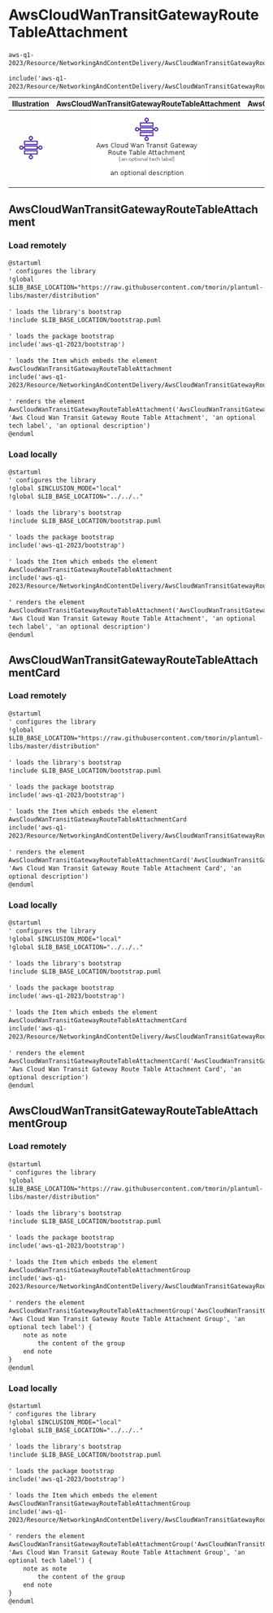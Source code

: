 # AwsCloudWanTransitGatewayRouteTableAttachment


```text
aws-q1-2023/Resource/NetworkingAndContentDelivery/AwsCloudWanTransitGatewayRouteTableAttachment
```

```text
include('aws-q1-2023/Resource/NetworkingAndContentDelivery/AwsCloudWanTransitGatewayRouteTableAttachment')
```



| Illustration | AwsCloudWanTransitGatewayRouteTableAttachment | AwsCloudWanTransitGatewayRouteTableAttachmentCard | AwsCloudWanTransitGatewayRouteTableAttachmentGroup |
| :---: | :---: | :---: | :---: |
| ![illustration for Illustration](../../../aws-q1-2023/Resource/NetworkingAndContentDelivery/AwsCloudWanTransitGatewayRouteTableAttachment.png) | ![illustration for AwsCloudWanTransitGatewayRouteTableAttachment](../../../aws-q1-2023/Resource/NetworkingAndContentDelivery/AwsCloudWanTransitGatewayRouteTableAttachment.Local.png) | ![illustration for AwsCloudWanTransitGatewayRouteTableAttachmentCard](../../../aws-q1-2023/Resource/NetworkingAndContentDelivery/AwsCloudWanTransitGatewayRouteTableAttachmentCard.Local.png) | ![illustration for AwsCloudWanTransitGatewayRouteTableAttachmentGroup](../../../aws-q1-2023/Resource/NetworkingAndContentDelivery/AwsCloudWanTransitGatewayRouteTableAttachmentGroup.Local.png) |




## AwsCloudWanTransitGatewayRouteTableAttachment

### Load remotely
```plantuml
@startuml
' configures the library
!global $LIB_BASE_LOCATION="https://raw.githubusercontent.com/tmorin/plantuml-libs/master/distribution"

' loads the library's bootstrap
!include $LIB_BASE_LOCATION/bootstrap.puml

' loads the package bootstrap
include('aws-q1-2023/bootstrap')

' loads the Item which embeds the element AwsCloudWanTransitGatewayRouteTableAttachment
include('aws-q1-2023/Resource/NetworkingAndContentDelivery/AwsCloudWanTransitGatewayRouteTableAttachment')

' renders the element
AwsCloudWanTransitGatewayRouteTableAttachment('AwsCloudWanTransitGatewayRouteTableAttachment', 'Aws Cloud Wan Transit Gateway Route Table Attachment', 'an optional tech label', 'an optional description')
@enduml
```

### Load locally
```plantuml
@startuml
' configures the library
!global $INCLUSION_MODE="local"
!global $LIB_BASE_LOCATION="../../.."

' loads the library's bootstrap
!include $LIB_BASE_LOCATION/bootstrap.puml

' loads the package bootstrap
include('aws-q1-2023/bootstrap')

' loads the Item which embeds the element AwsCloudWanTransitGatewayRouteTableAttachment
include('aws-q1-2023/Resource/NetworkingAndContentDelivery/AwsCloudWanTransitGatewayRouteTableAttachment')

' renders the element
AwsCloudWanTransitGatewayRouteTableAttachment('AwsCloudWanTransitGatewayRouteTableAttachment', 'Aws Cloud Wan Transit Gateway Route Table Attachment', 'an optional tech label', 'an optional description')
@enduml
```

## AwsCloudWanTransitGatewayRouteTableAttachmentCard

### Load remotely
```plantuml
@startuml
' configures the library
!global $LIB_BASE_LOCATION="https://raw.githubusercontent.com/tmorin/plantuml-libs/master/distribution"

' loads the library's bootstrap
!include $LIB_BASE_LOCATION/bootstrap.puml

' loads the package bootstrap
include('aws-q1-2023/bootstrap')

' loads the Item which embeds the element AwsCloudWanTransitGatewayRouteTableAttachmentCard
include('aws-q1-2023/Resource/NetworkingAndContentDelivery/AwsCloudWanTransitGatewayRouteTableAttachment')

' renders the element
AwsCloudWanTransitGatewayRouteTableAttachmentCard('AwsCloudWanTransitGatewayRouteTableAttachmentCard', 'Aws Cloud Wan Transit Gateway Route Table Attachment Card', 'an optional description')
@enduml
```

### Load locally
```plantuml
@startuml
' configures the library
!global $INCLUSION_MODE="local"
!global $LIB_BASE_LOCATION="../../.."

' loads the library's bootstrap
!include $LIB_BASE_LOCATION/bootstrap.puml

' loads the package bootstrap
include('aws-q1-2023/bootstrap')

' loads the Item which embeds the element AwsCloudWanTransitGatewayRouteTableAttachmentCard
include('aws-q1-2023/Resource/NetworkingAndContentDelivery/AwsCloudWanTransitGatewayRouteTableAttachment')

' renders the element
AwsCloudWanTransitGatewayRouteTableAttachmentCard('AwsCloudWanTransitGatewayRouteTableAttachmentCard', 'Aws Cloud Wan Transit Gateway Route Table Attachment Card', 'an optional description')
@enduml
```

## AwsCloudWanTransitGatewayRouteTableAttachmentGroup

### Load remotely
```plantuml
@startuml
' configures the library
!global $LIB_BASE_LOCATION="https://raw.githubusercontent.com/tmorin/plantuml-libs/master/distribution"

' loads the library's bootstrap
!include $LIB_BASE_LOCATION/bootstrap.puml

' loads the package bootstrap
include('aws-q1-2023/bootstrap')

' loads the Item which embeds the element AwsCloudWanTransitGatewayRouteTableAttachmentGroup
include('aws-q1-2023/Resource/NetworkingAndContentDelivery/AwsCloudWanTransitGatewayRouteTableAttachment')

' renders the element
AwsCloudWanTransitGatewayRouteTableAttachmentGroup('AwsCloudWanTransitGatewayRouteTableAttachmentGroup', 'Aws Cloud Wan Transit Gateway Route Table Attachment Group', 'an optional tech label') {
    note as note
        the content of the group
    end note
}
@enduml
```

### Load locally
```plantuml
@startuml
' configures the library
!global $INCLUSION_MODE="local"
!global $LIB_BASE_LOCATION="../../.."

' loads the library's bootstrap
!include $LIB_BASE_LOCATION/bootstrap.puml

' loads the package bootstrap
include('aws-q1-2023/bootstrap')

' loads the Item which embeds the element AwsCloudWanTransitGatewayRouteTableAttachmentGroup
include('aws-q1-2023/Resource/NetworkingAndContentDelivery/AwsCloudWanTransitGatewayRouteTableAttachment')

' renders the element
AwsCloudWanTransitGatewayRouteTableAttachmentGroup('AwsCloudWanTransitGatewayRouteTableAttachmentGroup', 'Aws Cloud Wan Transit Gateway Route Table Attachment Group', 'an optional tech label') {
    note as note
        the content of the group
    end note
}
@enduml
```

